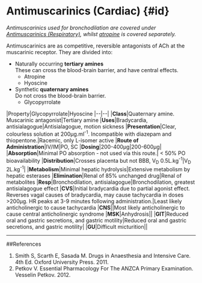 # Antimuscarinics (Cardiac) {#id}

*Antimuscarinics used for bronchodilation are covered under [Antimuscarinics (Respiratory)](antimuscarinics.md), whilst [atropine](atropine.md) is covered separately.*


Antimuscarinics are as competitive, reversible antagonists of ACh at the muscarinic receptor. They are divided into:
* Naturally occurring **tertiary amines**  
These can cross the blood-brain barrier, and have central effects.
    * Atropine
    * Hyoscine
* Synthetic **quaternary amines**  
Do not cross the blood-brain barrier.
    * Glycopyrrolate
    


|Property|Glycopyrrolate|Hyoscine
|--|--|
|**Class**|Quaternary amine. Muscarinic antagonist|Tertiary amine
|**Uses**|Bradycardia, antisialagogue|Antisialagogue, motion sickness
|**Presentation**|Clear, colourless solution at 200μg.ml<sup>-1</sup>. Incompatible with diazepam and thiopentone.|Racemic, only L-isomer active
|**Route of Administration**|IV/IM|PO, SC
|**Dosing**|200-400μg|200-600μg|
|**Absorption**|Minimal PO absorption - not used via this route.| < 50% PO bioavailability
|**Distribution**|Crosses placenta but not BBB, V<sub>D</sub> 0.5L.kg<sup>-1</sup>|V<sub>D</sub> 2L.kg<sup>-1</sup>|
|**Metabolism**|Minimal hepatic hydrolysis|Extensive metabolism by hepatic esterases
|**Elimination**|Renal of 85% unchanged drug|Renal of metabolites
|**Resp**|Bronchodilation, antisialagogue|Bronchodilation, greatest antisialagogue effect
|**CVS**|Initial bradycardia due to partial agonist effect. Reverses vagal causes of bradycardia, may cause tachycardia in doses >200μg. HR peaks at 3-9 minutes following administration.|Least likely anticholinergic to cause tachycardia
|**CNS**||Most likely anticholinergic to cause central anticholinergic syndrome
|**MSK**|Anhydrosis||
|**GIT**|Reduced oral and gastric secretions, and gastric motility|Reduced oral and gastric secretions, and gastric motility|
|**GU**|Difficult micturition||

---
##References
1. Smith S, Scarth E, Sasada M. Drugs in Anaesthesia and Intensive Care. 4th Ed. Oxford University Press. 2011.
2. Petkov V. Essential Pharmacology For The ANZCA Primary Examination. Vesselin Petkov. 2012.